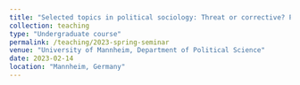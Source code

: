 ```yaml
---
title: "Selected topics in political sociology: Threat or corrective? Populism and democracy in an international comparative perspective (Block seminar, taught in German, Spring 2023)"
collection: teaching
type: "Undergraduate course"
permalink: /teaching/2023-spring-seminar
venue: "University of Mannheim, Department of Political Science"
date: 2023-02-14
location: "Mannheim, Germany"
---
```

